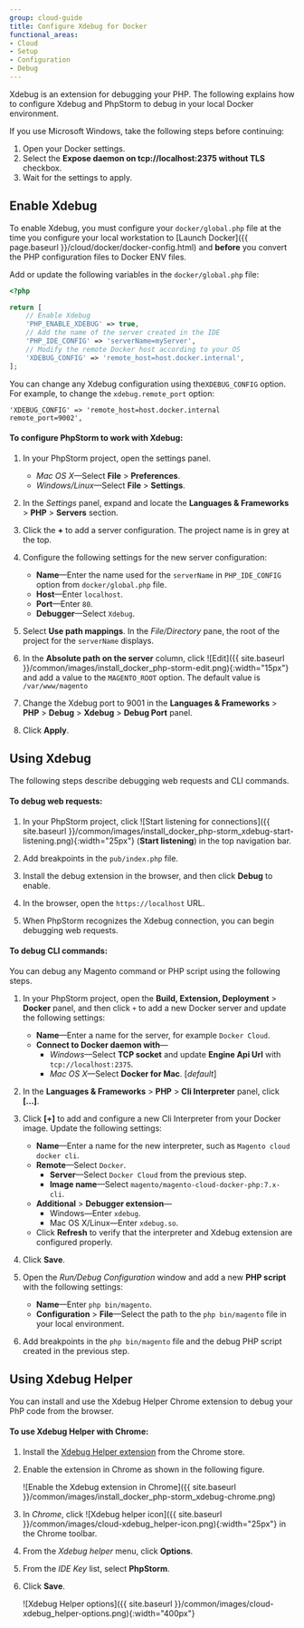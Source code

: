 ```yaml
---
group: cloud-guide
title: Configure Xdebug for Docker
functional_areas:
- Cloud
- Setup
- Configuration
- Debug
---
```


Xdebug is an extension for debugging your PHP. The following explains how to configure Xdebug and PhpStorm to debug in your local Docker environment.

If you use Microsoft Windows, take the following steps before continuing:

1.  Open your Docker settings.
1.  Select the **Expose daemon on tcp://localhost:2375 without TLS** checkbox.
1.  Wait for the settings to apply.

## Enable Xdebug

To enable Xdebug, you must configure your `docker/global.php` file at the time you configure your local workstation to [Launch Docker]({{ page.baseurl }}/cloud/docker/docker-config.html) and **before** you convert the PHP configuration files to Docker ENV files. 

Add or update the following variables in the `docker/global.php` file:

```php
<?php

return [
    // Enable Xdebug
    'PHP_ENABLE_XDEBUG' => true,
    // Add the name of the server created in the IDE
    'PHP_IDE_CONFIG' => 'serverName=myServer',
    // Modify the remote Docker host according to your OS
    'XDEBUG_CONFIG' => 'remote_host=host.docker.internal',
];
```

You can change any Xdebug configuration using the`XDEBUG_CONFIG` option. For example, to change the `xdebug.remote_port` option:

```
'XDEBUG_CONFIG' => 'remote_host=host.docker.internal remote_port=9002',
```

#### To configure PhpStorm to work with Xdebug:

1.  In your PhpStorm project, open the settings panel.

    -  _Mac OS X_—Select **File** > **Preferences**.
    -  _Windows/Linux_—Select **File** > **Settings**.

1.  In the _Settings_ panel, expand and locate the **Languages & Frameworks** > **PHP** > **Servers** section.

1.  Click the **+** to add a server configuration. The project name is in grey at the top.

1.  Configure the following settings for the new server configuration:

    -  **Name**—Enter the name used for the `serverName` in `PHP_IDE_CONFIG` option from `docker/global.php` file.
    -  **Host**—Enter `localhost`.
    -  **Port**—Enter `80`.
    -  **Debugger**—Select `Xdebug`.

1.  Select **Use path mappings**. In the _File/Directory_ pane, the root of the project for the `serverName` displays.

1.  In the **Absolute path on the server** column, click ![Edit]({{ site.baseurl }}/common/images/install_docker_php-storm-edit.png){:width="15px"} and add a value to the `MAGENTO_ROOT` option. The default value is `/var/www/magento`

1.  Change the Xdebug port to 9001 in the **Languages & Frameworks** > **PHP** > **Debug** > **Xdebug** > **Debug Port** panel.

1.  Click **Apply**.

## Using Xdebug

The following steps describe debugging web requests and CLI commands.

#### To debug web requests:

1.  In your PhpStorm project, click ![Start listening for connections]({{ site.baseurl }}/common/images/install_docker_php-storm_xdebug-start-listening.png){:width="25px"} (**Start listening**) in the top navigation bar.

1.  Add breakpoints in the `pub/index.php` file.

1.  Install the debug extension in the browser, and then click **Debug** to enable.

1.  In the browser, open the `https://localhost` URL. 

1.  When PhpStorm recognizes the Xdebug connection, you can begin debugging web requests.

#### To debug CLI commands:

You can debug any Magento command or PHP script using the following steps.

1.  In your PhpStorm project, open the **Build, Extension, Deployment** > **Docker** panel, and then click `+` to add a new Docker server and update the following settings:

    -   **Name**—Enter a name for the server, for example `Docker Cloud`.
    -   **Connect to Docker daemon with**—
        -   _Windows_—Select **TCP socket** and update **Engine Api Url** with `tcp://localhost:2375`.
        -   _Mac OS X_—Select **Docker for Mac**. [_default_]

1.  In the **Languages & Frameworks** > **PHP** > **Cli Interpreter** panel, click **[...]**.
   
1.  Click **[+]** to add and configure a new Cli Interpreter from your Docker image. Update the following settings:

    -   **Name**—Enter a name for the new interpreter, such as `Magento cloud docker cli`.
    -   **Remote**—Select `Docker`.
        -   **Server**—Select `Docker Cloud` from the previous step.
        -   **Image name**—Select `magento/magento-cloud-docker-php:7.x-cli`.
    -   **Additional** > **Debugger extension**—
        -   Windows—Enter `xdebug`.
        -   Mac OS X/Linux—Enter `xdebug.so`.
    -   Click **Refresh** to verify that the interpreter and Xdebug extension are configured properly.
   
1.  Click **Save**.

1.  Open the _Run/Debug Configuration_ window and add a new **PHP script** with the following settings:

    -   **Name**—Enter `php bin/magento`.
    -   **Configuration** > **File**—Select the path to the `php bin/magento` file in your local environment.
  
1.  Add breakpoints in the `php bin/magento` file and the debug PHP script created in the previous step.

## Using Xdebug Helper

You can install and use the Xdebug Helper Chrome extension to debug your PhP code from the browser.

#### To use Xdebug Helper with Chrome:

1.  Install the [Xdebug Helper extension](https://chrome.google.com/webstore/detail/xdebug-helper/eadndfjplgieldjbigjakmdgkmoaaaoc?hl=en) from the Chrome store.

1.  Enable the extension in Chrome as shown in the following figure.

    ![Enable the Xdebug extension in Chrome]({{ site.baseurl }}/common/images/install_docker_php-storm_xdebug-chrome.png)

1.  In _Chrome_, click ![Xdebug helper icon]({{ site.baseurl }}/common/images/cloud-xdebug_helper-icon.png){:width="25px"} in the Chrome toolbar.

1.  From the _Xdebug helper_ menu, click **Options**.

1.  From the _IDE Key_ list, select **PhpStorm**.

1.  Click **Save**.

    ![Xdebug Helper options]({{ site.baseurl }}/common/images/cloud-xdebug_helper-options.png){:width="400px"}
